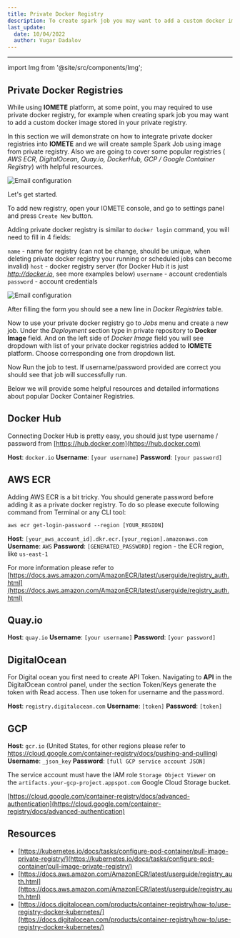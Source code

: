 ```yaml
---
title: Private Docker Registry
description: To create spark job you may want to add a custom docker image stored in your private registry at this time you need private docker registries in IOMETE platform
last_update:
  date: 10/04/2022
  author: Vugar Dadalov
---
```


---

import Img from '@site/src/components/Img';

## Private Docker Registries

While using **IOMETE** platform, at some point, you may required to use private docker registry, for example when creating spark job you may want to add a custom docker image stored in your private registry.

In this section we will demonstrate on how to integrate private docker registries into **IOMETE** and we will create sample Spark Job using image from private registry. Also we are going to cover some popular registries ( _AWS ECR, DigitalOcean, Quay.io, DockerHub, GCP / Google Container Registry_) with helpful resources.

<Img src="/img/user-guide/docker-registries/docker-registries.png" alt="Email configuration" />

Let's get started.

To add new registry, open your IOMETE console, and go to settings panel and press `Create New` button.

<!-- ![docker registry list](/img/user-guide/docker-registry-list.png) -->

Adding private docker registry is similar to `docker login` command, you will need to fill in 4 fields:

`name` - name for registry (can not be change, should be unique, when deleting private docker registry your running or scheduled jobs can become invalid)
`host` - docker registry server (for Docker Hub it is just *http://docker.io*, see more examples below)
`username` - account credentials
`password` - account credentials

<Img src="/img/user-guide/docker-registries/docker-registry-create.png" alt="Email configuration" />

After filling the form you should see a new line in _Docker Registries_ table.

Now to use your private docker registry go to _Jobs_ menu and create a new job. Under the _Deployment_ section type in private repository to **Docker Image** field. And on the left side of _Docker Image_ field you will see dropdown with list of your private docker registries added to **IOMETE** platform. Choose corresponding one from dropdown list.

<!-- ![job from docker registry](/img/user-guide/job-form-docker-registry.png) -->

Now Run the job to test. If username/password provided are correct you should see that job will successfully run.

Below we will provide some helpful resources and detailed informations about popular Docker Container Registries.

## Docker Hub

Connecting Docker Hub is pretty easy, you should just type username / password from [https://hub.docker.com](https://hub.docker.com)

**Host**: `docker.io`
**Username**: `[your username]`
**Password**: `[your password]`

## AWS ECR

Adding AWS ECR is a bit tricky. You should generate password before adding it as a private docker registry.
To do so please execute following command from Terminal or any CLI tool:

```
aws ecr get-login-password --region [YOUR_REGION]
```

**Host**: `[your_aws_account_id].dkr.ecr.[your_region].amazonaws.com`
**Username**: `AWS`
**Password**: `[GENERATED_PASSWORD]`
region - the ECR region, like `us-east-1`

For more information please refer to [https://docs.aws.amazon.com/AmazonECR/latest/userguide/registry_auth.html](https://docs.aws.amazon.com/AmazonECR/latest/userguide/registry_auth.html)

## Quay.io

**Host**: `quay.io`
**Username**: `[your username]`
**Password**: `[your password]`

## DigitalOcean

For Digital ocean you first need to create API Token. Navigating to **API** in the DigitalOcean control panel, under the section Token/Keys generate the token with Read access. Then use token for username and the password.

**Host**: `registry.digitalocean.com`
**Username**: `[token]`
**Password**: `[token]`

## GCP

**Host**: `gcr.io` (United States, for other regions please refer to https://cloud.google.com/container-registry/docs/pushing-and-pulling)
**Username**: `_json_key`
**Password**: `[full GCP service account JSON]`

The service account must have the IAM role `Storage Object Viewer` on the `artifacts.your-gcp-project.appspot.com` Google Cloud Storage bucket.

[https://cloud.google.com/container-registry/docs/advanced-authentication](https://cloud.google.com/container-registry/docs/advanced-authentication)

## Resources

- [https://kubernetes.io/docs/tasks/configure-pod-container/pull-image-private-registry/](https://kubernetes.io/docs/tasks/configure-pod-container/pull-image-private-registry/)
- [https://docs.aws.amazon.com/AmazonECR/latest/userguide/registry_auth.html](https://docs.aws.amazon.com/AmazonECR/latest/userguide/registry_auth.html)
- [https://docs.digitalocean.com/products/container-registry/how-to/use-registry-docker-kubernetes/](https://docs.digitalocean.com/products/container-registry/how-to/use-registry-docker-kubernetes/)
